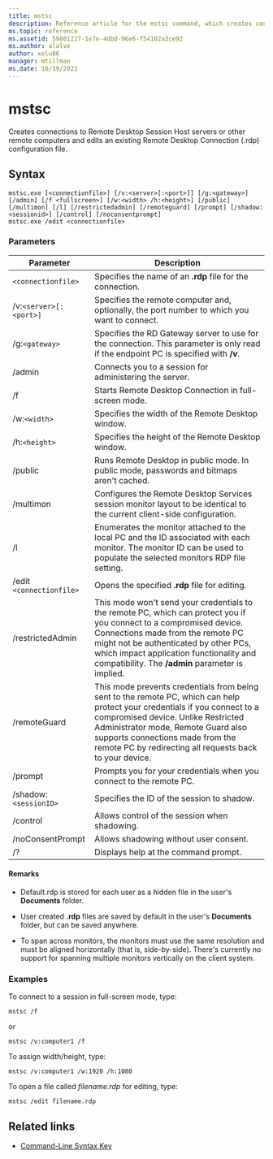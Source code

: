 ```yaml
---
title: mstsc
description: Reference article for the mstsc command, which creates connections to Remote Desktop Session Host servers or other remote computers and edits an existing Remote Desktop Connection (.rdp) configuration file
ms.topic: reference
ms.assetid: 59801227-1e7e-4dbd-96e6-f54102a3ce92
ms.author: alalve
author: xelu86
manager: mtillman
ms.date: 10/19/2022
---
```


# mstsc



Creates connections to Remote Desktop Session Host servers or other remote computers and edits an existing Remote Desktop Connection (.rdp) configuration file.

## Syntax

```
mstsc.exe [<connectionfile>] [/v:<server>[:<port>]] [/g:<gateway>] [/admin] [/f <fullscreen>] [/w:<width> /h:<height>] [/public] [/multimon] [/l] [/restrictedadmin] [/remoteguard] [/prompt] [/shadow:<sessionid>] [/control] [/noconsentprompt]
mstsc.exe /edit <connectionfile> 
```

### Parameters

| Parameter | Description |
| --------- | ------------|
| `<connectionfile>` | Specifies the name of an **.rdp** file for the connection. |
| /v:`<server>[:<port>]` | Specifies the remote computer and, optionally, the port number to which you want to connect. |
| /g:`<gateway>`|Specifies the RD Gateway server to use for the connection. This parameter is only read if the endpoint PC is specified with **/v**.|
| /admin | Connects you to a session for administering the server. |
| /f | Starts Remote Desktop Connection in full-screen mode. |
| /w:`<width>` | Specifies the width of the Remote Desktop window. |
| /h:`<height>` | Specifies the height of the Remote Desktop window. |
| /public | Runs Remote Desktop in public mode. In public mode, passwords and bitmaps aren't cached. |
|/multimon|Configures the Remote Desktop Services session monitor layout to be identical to the current client-side configuration.|
|/l|Enumerates the monitor attached to the local PC and the ID associated with each monitor. The monitor ID can be used to populate the selected monitors RDP file setting.|
| /edit `<connectionfile>` | Opens the specified **.rdp** file for editing. |
|/restrictedAdmin|This mode won't send your credentials to the remote PC, which can protect you if you connect to a compromised device. Connections made from the remote PC might not be authenticated by other PCs, which impact application functionality and compatibility. The **/admin** parameter is implied.|
|/remoteGuard| This mode prevents credentials from being sent to the remote PC, which can help protect your credentials if you connect to a compromised device. Unlike Restricted Administrator mode, Remote Guard also supports connections made from the remote PC by redirecting all requests back to your device. |
|/prompt|Prompts you for your credentials when you connect to the remote PC.|
|/shadow:`<sessionID>`|Specifies the ID of the session to shadow.|
|/control|Allows control of the session when shadowing.|
|/noConsentPrompt|Allows shadowing without user consent.|
| /? | Displays help at the command prompt. |

#### Remarks

- Default.rdp is stored for each user as a hidden file in the user's **Documents** folder.

- User created **.rdp** files are saved by default in the user's **Documents** folder, but can be saved anywhere.

- To span across monitors, the monitors must use the same resolution and must be aligned horizontally (that is, side-by-side). There's currently no support for spanning multiple monitors vertically on the client system.

### Examples

To connect to a session in full-screen mode, type:

```
mstsc /f
```
or
```
mstsc /v:computer1 /f
```
To assign width/height, type:

```
mstsc /v:computer1 /w:1920 /h:1080
```
To open a file called *filename.rdp* for editing, type:

```
mstsc /edit filename.rdp
```

## Related links

- [Command-Line Syntax Key](command-line-syntax-key.md)
